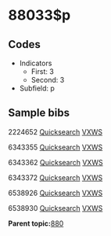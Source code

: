 # 88033$p

## Codes

-   Indicators
    -   First: 3
    -   Second: 3
-   Subfield: p

## Sample bibs

2224652 [Quicksearch](https://search.library.yale.edu/catalog/2224652) [VXWS](http://prodorbis.library.yale.edu:7014/vxws/GetHoldingsService?bibId=2224652)

6343355 [Quicksearch](https://search.library.yale.edu/catalog/6343355) [VXWS](http://prodorbis.library.yale.edu:7014/vxws/GetHoldingsService?bibId=6343355)

6343362 [Quicksearch](https://search.library.yale.edu/catalog/6343362) [VXWS](http://prodorbis.library.yale.edu:7014/vxws/GetHoldingsService?bibId=6343362)

6343372 [Quicksearch](https://search.library.yale.edu/catalog/6343372) [VXWS](http://prodorbis.library.yale.edu:7014/vxws/GetHoldingsService?bibId=6343372)

6538926 [Quicksearch](https://search.library.yale.edu/catalog/6538926) [VXWS](http://prodorbis.library.yale.edu:7014/vxws/GetHoldingsService?bibId=6538926)

6538930 [Quicksearch](https://search.library.yale.edu/catalog/6538930) [VXWS](http://prodorbis.library.yale.edu:7014/vxws/GetHoldingsService?bibId=6538930)

**Parent topic:**[880](../../tags/880/880.md)

